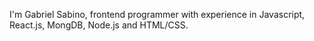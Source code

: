 I'm Gabriel Sabino, frontend programmer with experience in Javascript, React.js, MongDB, Node.js and HTML/CSS.

